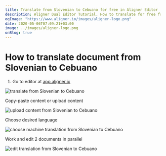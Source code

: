 ```yaml
---
title: Translate from Slovenian to Cebuano for free in Aligner Editor
description: Aligner Dual Editor Tutorial. How to translate for free from Slovenian to Cebuano. Aligner is multilingual document management platform. 
ogImage: "https://www.aligner.io/images/aligner-logo.png"
date: 2020-05-06T07:09:21+03:00
image: ../images/aligner-logo.png
onBlog: true
---
```


# How to translate document from Slovenian to Cebuano

1. Go to editor at [app.aligner.io](https://app.aligner.io "Aligner App web page")

![translate from Slovenian to Cebuano](../aligner-blank-editor.png "translate from Slovenian to Cebuano")

Copy-paste content or upload content

![upload content from Slovenian to Cebuano](../aligner-uploaded-document.png "upload content from Slovenian to Cebuano")

Choose desired language

![choose machine translation from Slovenian to Cebuano](../aligner-language-dropdown.png "choose machine translation from Slovenian to Cebuano")

Work and edit 2 documents in parallel

![edit translation from Slovenian to Cebuano](../aligner-double-sitded-editor.png "edit translation from Slovenian to Cebuano")

